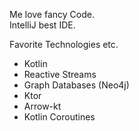 Me love fancy Code.<br>
IntelliJ best IDE.

Favorite Technologies etc.
- Kotlin
- Reactive Streams
- Graph Databases (Neo4j)
- Ktor
- Arrow-kt
- Kotlin Coroutines
